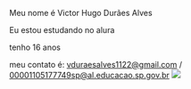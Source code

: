 Meu nome é Victor Hugo Durães Alves 

Eu estou estudando no alura 

tenho 16 anos 

meu contato é: vduraesalves1122@gmail.com / 00001105177749sp@al.educacao.sp.gov.br
![](https://www.bing.com/images/search?view=detailV2&ccid=Gl7XuoIM&id=43EE5267D7F9A11BF9C9624A141EA88354C02A01&thid=OIP.Gl7XuoIMaMWwiyv8z2iLHQHaEW&mediaurl=https%3a%2f%2fpngimg.com%2fuploads%2fspongebob%2fspongebob_PNG19.png&cdnurl=https%3a%2f%2fth.bing.com%2fth%2fid%2fR.1a5ed7ba820c68c5b08b2bfccf688b1d%3frik%3dASrAVIOoHhRKYg%26pid%3dImgRaw%26r%3d0&exph=892&expw=1519&q=bob+esponja+primata+meme&simid=608003224790516550&FORM=IRPRST&ck=62FBF4C8CDEB4C59A19DE1D85893B57E&selectedIndex=0&itb=1&qpvt=bob+esponja+primata+meme)
